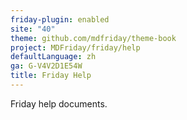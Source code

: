 ```yaml
---
friday-plugin: enabled
site: "40"
theme: github.com/mdfriday/theme-book
project: MDFriday/friday/help
defaultLanguage: zh
ga: G-V4V2D1E54W
title: Friday Help
---
```


Friday help documents.